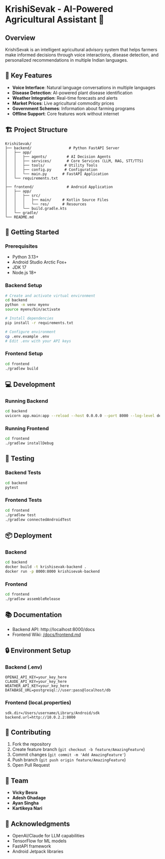 # KrishiSevak - AI-Powered Agricultural Assistant 🌾

## Overview

KrishiSevak is an intelligent agricultural advisory system that helps farmers make informed decisions through voice interactions, disease detection, and personalized recommendations in multiple Indian languages.

## 🌟 Key Features

- **Voice Interface**: Natural language conversations in multiple languages
- **Disease Detection**: AI-powered plant disease identification 
- **Weather Integration**: Real-time forecasts and alerts
- **Market Prices**: Live agricultural commodity prices
- **Government Schemes**: Information about farming programs
- **Offline Support**: Core features work without internet

## 🏗️ Project Structure

```
KrishiSevak/
├── backend/                 # Python FastAPI Server
│   ├── app/
│   │   ├── agents/         # AI Decision Agents
│   │   ├── services/       # Core Services (LLM, RAG, STT/TTS)
│   │   ├── tools/         # Utility Tools
│   │   ├── config.py      # Configuration
│   │   └── main.py       # FastAPI Application
│   └── requirements.txt
│
├── frontend/               # Android Application
│   ├── app/
│   │   ├── src/
│   │   │   ├── main/     # Kotlin Source Files
│   │   │   └── res/      # Resources
│   │   └── build.gradle.kts
│   └── gradle/
└── README.md
```

## 🚀 Getting Started

### Prerequisites

- Python 3.13+
- Android Studio Arctic Fox+
- JDK 17
- Node.js 18+

### Backend Setup

```bash
# Create and activate virtual environment
cd backend
python -m venv myenv
source myenv/bin/activate

# Install dependencies
pip install -r requirements.txt

# Configure environment
cp .env.example .env
# Edit .env with your API keys
```

### Frontend Setup

```bash
cd frontend
./gradlew build
```

## 💻 Development

### Running Backend

```bash
cd backend
uvicorn app.main:app --reload --host 0.0.0.0 --port 8000 --log-level debug
```

### Running Frontend

```bash
cd frontend
./gradlew installDebug
```

## 🧪 Testing

### Backend Tests

```bash
cd backend
pytest
```

### Frontend Tests

```bash
cd frontend
./gradlew test
./gradlew connectedAndroidTest
```

## 📦 Deployment

### Backend

```bash
cd backend
docker build -t krishisevak-backend .
docker run -p 8000:8000 krishisevak-backend
```

### Frontend

```bash
cd frontend
./gradlew assembleRelease
```

## 📚 Documentation

- Backend API: http://localhost:8000/docs
- Frontend Wiki: [/docs/frontend.md](/docs/frontend.md)

## 🔒 Environment Setup

### Backend (.env)
```plaintext
OPENAI_API_KEY=your_key_here
CLAUDE_API_KEY=your_key_here
WEATHER_API_KEY=your_key_here
DATABASE_URL=postgresql://user:pass@localhost/db
```

### Frontend (local.properties)
```plaintext
sdk.dir=/Users/username/Library/Android/sdk
backend.url=http://10.0.2.2:8000
```

## 🤝 Contributing

1. Fork the repository
2. Create feature branch (`git checkout -b feature/AmazingFeature`)
3. Commit changes (`git commit -m 'Add AmazingFeature'`)
4. Push branch (`git push origin feature/AmazingFeature`)
5. Open Pull Request

## 👥 Team

- **Vicky Besra** 
- **Adesh Ghadage**
- **Ayan Singha**
- **Kartikeya Nari**

## 🙏 Acknowledgments

- OpenAI/Claude for LLM capabilities
- TensorFlow for ML models
- FastAPI framework
- Android Jetpack libraries